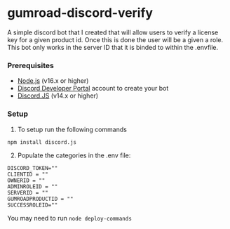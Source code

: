# gumroad-discord-verify

A simple discord bot that I created that will allow users to verify a license key for a given product id. Once this is done the user will be a given a role. This bot only works in the server ID that it is binded to within the .envfile.

### Prerequisites

- [Node.js](https://nodejs.org/) (v16.x or higher)
- [Discord Developer Portal](https://discord.com/developers/applications) account to create your bot
- [Discord.JS](https://discord.js.org/) (v14.x or higher)

### Setup
1. To setup run the following commands
```npm
npm install discord.js
```

2. Populate the categories in the .env file:
```env   
DISCORD_TOKEN=""
CLIENTID = ""
OWNERID = ""
ADMINROLEID = ""
SERVERID = ""
GUMROADPRODUCTID = ""
SUCCESSROLEID=""
```

You may need to run `node deploy-commands`
